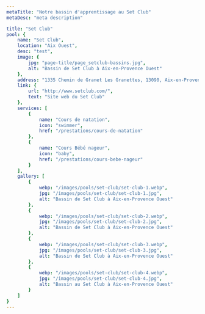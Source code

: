 ```yaml
---
metaTitle: "Notre bassin d'apprentissage au Set Club"
metaDesc: "meta description"

title: "Set Club"
pool: {
	name: "Set Club",
	location: "Aix Ouest",
	desc: "test",
	image: {
		jpg: "page-title/page_setclub-bassins.jpg",
		alt: "Bassin de Set Club à Aix-en-Provence Ouest"
	},
	address: "1335 Chemin de Granet Les Granettes, 13090, Aix-en-Provence France",
	link: {
		url: "http://www.setclub.com/",
		text: "Site web du Set Club"
	},
	services: [
		{
			name: "Cours de natation",
			icon: "swimmer",
			href: "/prestations/cours-de-natation"
		},
		{
			name: "Cours Bébé nageur",
			icon: "baby",
			href: "/prestations/cours-bebe-nageur"
		}
	],
	gallery: [
		{
			webp: "/images/pools/set-club/set-club-1.webp",
			jpg: "/images/pools/set-club/set-club-1.jpg",
			alt: "Bassin de Set Club à Aix-en-Provence Ouest"
		},
		{
			webp: "/images/pools/set-club/set-club-2.webp",
			jpg: "/images/pools/set-club/set-club-2.jpg",
			alt: "Bassin de Set Club à Aix-en-Provence Ouest"
		},
		{
			webp: "/images/pools/set-club/set-club-3.webp",
			jpg: "/images/pools/set-club/set-club-3.jpg",
			alt: "Bassin de Set Club à Aix-en-Provence Ouest"
		},
		{
			webp: "/images/pools/set-club/set-club-4.webp",
			jpg: "/images/pools/set-club/set-club-4.jpg",
			alt: "Bassin au Set Club à Aix-en-Provence Ouest"
		}
	]
}
---
```

